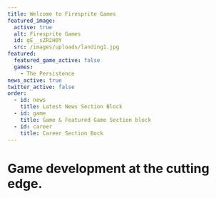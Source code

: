 ```yaml
---
title: Welcome to Firesprite Games
featured_image:
  active: true
  alt: Firesprite Games
  id: gE__sZR2H0Y
  src: /images/uploads/landing1.jpg
featured:
  featured_game_active: false
  games:
    - The Persistence
news_active: true
twitter_active: false
order:
  - id: news
    title: Latest News Section Block
  - id: game
    title: Game & Featured Game Section block
  - id: career
    title: Career Section Bock
---
```

# **Game development** at the cutting edge.
